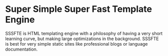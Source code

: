 # Super Simple Super Fast Template Engine

SSSFTE is HTML templating engine with a philosophy of having a very short
learning curve, but making large optimizations in the background. SSSFTE is best
for very simple static sites like professional blogs or language documentation.